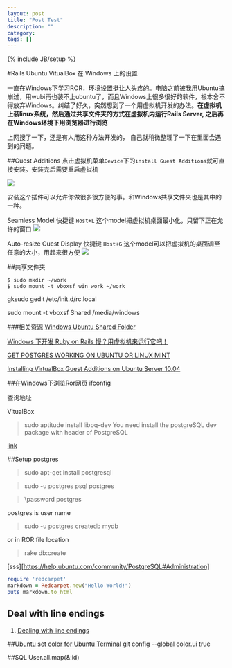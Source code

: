 ```yaml
---
layout: post
title: "Post Test"
description: ""
category: 
tags: []
---
```

{% include JB/setup %}

#Rails Ubuntu VitualBox 在 Windows 上的设置

一直在Windows下学习ROR，环境设置挺让人头疼的。电脑之前被我用Ubuntu搞崩过，用wubi再也装不上ubuntu了，而且Windows上很多很好的软件，根本舍不得放弃Windows。纠结了好久，突然想到了一个用虚拟机开发的办法。**在虚拟机上装linux系统，然后通过共享文件夹的方式在虚拟机内运行Rails Server, 之后再在Windows环境下用浏览器进行浏览**

上网搜了一下，还是有人用这种方法开发的， 自己就稍微整理了一下在里面会遇到的问题。

##Guest Additions
点击虚拟机菜单`Device`下的`install Guest Additions`就可直接安装。安装完后需要重启虚拟机

![][img1]

安装这个插件可以允许你做很多很方便的事。和Windows共享文件夹也是其中的一种。

Seamless Model 快捷键 `Host+L` 这个model把虚拟机桌面最小化，只留下正在允许的窗口
![][img3]

Auto-resize Guest Display 快捷键 `Host+G`  这个model可以把虚拟机的桌面调至任意的大小，用起来很方便
![][img2]

##共享文件夹

	$ sudo mkdir ~/work
	$ sudo mount -t vboxsf win_work ~/work

gksudo gedit /etc/init.d/rc.local

sudo mount -t vboxsf Shared /media/windows


###相关资源
[Windows Ubuntu Shared Folder](https://www.evernote.com/shard/s97/sh/83e6a559-4d91-4e58-be55-f69ebec43f23/cc17141aeeb2c43512712412cc3a2f8f)

[Windows 下开发 Ruby on Rails 慢？用虚拟机来运行它吧！](http://huacnlee.com/blog/speed-up-windows-development-ruby-on-rails/)

[GET POSTGRES WORKING ON UBUNTU OR LINUX MINT](http://blog.deliciousrobots.com/2011/12/13/get-postgres-working-on-ubuntu-or-linux-mint/)

[Installing VirtualBox Guest Additions on Ubuntu Server 10.04](http://mylinuxramblings.wordpress.com/2010/06/03/installing-virtualbox-guest-additions-on-ubuntu-server-10-04/)


##在Windows下浏览Ror网页
	ifconfig

查询地址

VitualBox 

>sudo aptitude install libpq-dev
You need install the postgreSQL dev package with header of PostgreSQL

[link](http://stackoverflow.com/questions/3116015/how-to-install-gem-pg-on-ubuntu)


##Setup postgres

>sudo apt-get install postgresql

>sudo -u postgres psql postgres

>\password postgres

postgres is user name 

>sudo -u postgres createdb mydb

or in ROR file location

>rake db:create

[sss][https://help.ubuntu.com/community/PostgreSQL#Administration]

```ruby
require 'redcarpet'
markdown = Redcarpet.new("Hello World!")
puts markdown.to_html
```




## Deal with line endings 
1. [Dealing with line endings](https://help.github.com/articles/dealing-with-line-endings#platform-all)

##[Ubuntu set color for Ubuntu Terminal](http://git-scm.com/book/en/Customizing-Git-Git-Configuration)
git config --global color.ui true



##SQL
User.all.map(&:id) 



[img1]: https://dl.dropboxusercontent.com/u/58367953/Picture%20Source/Rails%20Ubunutu%20Vitualbox/1.png
[img2]: https://dl.dropboxusercontent.com/u/58367953/Picture%20Source/Rails%20Ubunutu%20Vitualbox/2.png
[img3]: https://dl.dropboxusercontent.com/u/58367953/Picture%20Source/Rails%20Ubunutu%20Vitualbox/3.png